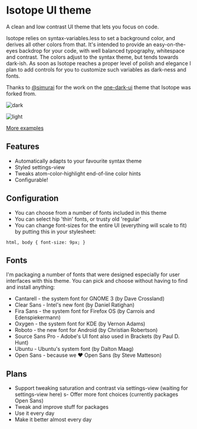 # Isotope UI theme

A clean and low contrast UI theme that lets you focus on code.

Isotope relies on syntax-variables.less to set a background color, and derives all other colors from that. It's intended to provide an easy-on-the-eyes backdrop for your code, with well balanced typography, whitespace and contrast. The colors adjust to the syntax theme, but tends towards dark-ish. As soon as Isotope reaches a proper level of polish and elegance I plan to add controls for you to customize such variables as dark-ness and fonts.

Thanks to [@simurai](https://github.com/simurai) for the work on the [one-dark-ui](https://github.com/atom/one-dark-ui) theme that Isotope was forked from.

![dark](https://github.com/braver/isotope-ui/raw/master/resources/images/1.png)

![light](https://github.com/braver/isotope-ui/raw/master/resources/images/6.png)

[More examples](https://github.com/braver/isotope-ui/blob/master/resources/images/examples.md)

## Features

- Automatically adapts to your favourite syntax theme
- Styled settings-view
- Tweaks atom-color-highlight end-of-line color hints
- Configurable!


## Configuration

- You can choose from a number of fonts included in this theme
- You can select hip 'thin' fonts, or trusty old 'regular'
- You can change font-sizes for the entire UI (everything will scale to fit) by putting this in your stylesheet:

```
html, body { font-size: 9px; }
```


## Fonts
I'm packaging a number of fonts that were designed especially for user interfaces with this theme. You can pick and choose without having to find and install anything:

- Cantarell - the system font for GNOME 3 (by Dave Crossland)
- Clear Sans - Intel's new font (by Daniel Ratighan)
- Fira Sans - the system font for Firefox OS (by Carrois and Edenspiekermann)
- Oxygen - the system font for KDE (by Vernon Adams)
- Roboto - the new font for Android (by Christian Robertson)
- Source Sans Pro - Adobe's UI font also used in Brackets (by Paul D. Hunt)
- Ubuntu - Ubuntu's system font (by Dalton Maag)
- Open Sans - because we ♥ Open Sans (by Steve Matteson)

## Plans

- Support tweaking saturation and contrast via settings-view (waiting for settings-view here)
s- Offer more font choices (currently packages Open Sans)
- Tweak and improve stuff for packages
- Use it every day
- Make it better almost every day
